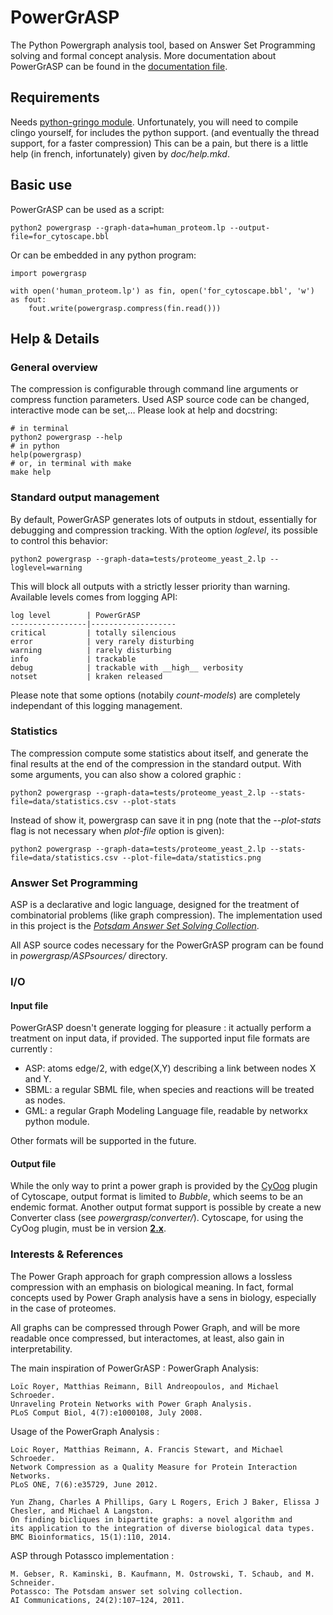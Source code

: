 # PowerGrASP
The Python Powergraph analysis tool, based on Answer Set Programming solving and formal concept analysis.
More documentation about PowerGrASP can be found in the [documentation file](https://github.com/Aluriak/PowerGrASP/blob/master/doc/documentation.mkd).

## Requirements
Needs [python-gringo module](https://github.com/lxsli/python-gringo).
Unfortunately, you will need to compile clingo yourself, for includes the python support. (and eventually the thread support, for a faster compression)
This can be a pain, but there is a little help (in french, infortunately) given by *doc/help.mkd*.


## Basic use
PowerGrASP can be used as a script:

    python2 powergrasp --graph-data=human_proteom.lp --output-file=for_cytoscape.bbl

Or can be embedded in any python program:

    import powergrasp

    with open('human_proteom.lp') as fin, open('for_cytoscape.bbl', 'w') as fout:
        fout.write(powergrasp.compress(fin.read()))


## Help & Details
### General overview
The compression is configurable through command line arguments or compress function parameters.
Used ASP source code can be changed, interactive mode can be set,… Please look at help and docstring:

    # in terminal
    python2 powergrasp --help
    # in python
    help(powergrasp)
    # or, in terminal with make
    make help


### Standard output management
By default, PowerGrASP generates lots of outputs in stdout, essentially for debugging and compression tracking.
With the option *loglevel*, its possible to control this behavior:

    python2 powergrasp --graph-data=tests/proteome_yeast_2.lp --loglevel=warning

This will block all outputs with a strictly lesser priority than warning.
Available levels comes from logging API:

    log level        | PowerGrASP
    -----------------|-------------------
    critical         | totally silencious
    error            | very rarely disturbing
    warning          | rarely disturbing
    info             | trackable
    debug            | trackable with __high__ verbosity
    notset           | kraken released

Please note that some options (notabily *count-models*) are completely independant of this logging management.


### Statistics
The compression compute some statistics about itself, and generate the final results
at the end of the compression in the standard output.
With some arguments, you can also show a colored graphic :

    python2 powergrasp --graph-data=tests/proteome_yeast_2.lp --stats-file=data/statistics.csv --plot-stats

Instead of show it, powergrasp can save it in png (note that the *--plot-stats* flag is not necessary when *plot-file* option is given):

    python2 powergrasp --graph-data=tests/proteome_yeast_2.lp --stats-file=data/statistics.csv --plot-file=data/statistics.png


### Answer Set Programming
ASP is a declarative and logic language, designed for the treatment of combinatorial problems (like graph compression).
The implementation used in this project is the [*Potsdam Answer Set Solving Collection*](http://potassco.sourceforge.net/index.html).

All ASP source codes necessary for the PowerGrASP program can be found in *powergrasp/ASPsources/* directory.


### I/O

#### Input file
PowerGrASP doesn't generate logging for pleasure : it actually perform a treatment on input data, if provided.
The supported input file formats are currently :
- ASP: atoms edge/2, with edge(X,Y) describing a link between nodes X and Y.
- SBML: a regular SBML file, when species and reactions will be treated as nodes.
- GML: a regular Graph Modeling Language file, readable by networkx python module.

Other formats will be supported in the future.

#### Output file
While the only way to print a power graph is provided by the [CyOog](http://www.biotec.tu-dresden.de/research/schroeder/powergraphs/) plugin of Cytoscape, output format is limited to *Bubble*, which seems to be an endemic format.
Another output format support is possible by create a new Converter class (see *powergrasp/converter/*).
Cytoscape, for using the CyOog plugin, must be in version __[2.x](http://www.cytoscape.org/download_old_versions.html)__.



### Interests & References

The Power Graph approach for graph compression allows a lossless compression with an emphasis on biological meaning.
In fact, formal concepts used by Power Graph analysis have a sens in biology, especially in the case of proteomes.

All graphs can be compressed through Power Graph, and will be more readable once compressed,
but interactomes, at least, also gain in interpretability.

The main inspiration of PowerGrASP : PowerGraph Analysis:

    Loïc Royer, Matthias Reimann, Bill Andreopoulos, and Michael Schroeder.
    Unraveling Protein Networks with Power Graph Analysis.
    PLoS Comput Biol, 4(7):e1000108, July 2008.

Usage of the PowerGraph Analysis :

    Loic Royer, Matthias Reimann, A. Francis Stewart, and Michael Schroeder.
    Network Compression as a Quality Measure for Protein Interaction Networks.
    PLoS ONE, 7(6):e35729, June 2012.

    Yun Zhang, Charles A Phillips, Gary L Rogers, Erich J Baker, Elissa J Chesler, and Michael A Langston.
    On finding bicliques in bipartite graphs: a novel algorithm and
    its application to the integration of diverse biological data types.
    BMC Bioinformatics, 15(1):110, 2014.

ASP through Potassco implementation :

    M. Gebser, R. Kaminski, B. Kaufmann, M. Ostrowski, T. Schaub, and M. Schneider.
    Potassco: The Potsdam answer set solving collection.
    AI Communications, 24(2):107–124, 2011.


